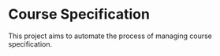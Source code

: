 Course Specification
====================

This project aims to automate the process of managing course specification.
